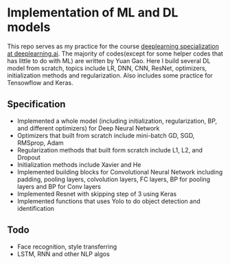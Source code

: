 # Implementation of ML and DL models
This repo serves as my practice for the course [deeplearning specialization at deeplearning.ai](www.deeplearning.ai). The majority of codes(except for some helper codes that has little to do with ML) are written by Yuan Gao.
Here I build several DL model from scratch, topics include LR, DNN, CNN, ResNet, optimizers, initialization methods and regularization. Also includes some practice for Tensowflow and Keras.

## Specification
* Implemented a whole model (including initialization, regularization, BP, and different optimizers) for Deep Neural Network
* Optimizers that built from scratch include mini-batch GD, SGD, RMSprop, Adam
* Regularization methods that built form scratch include L1, L2, and Dropout
* Initialization methods include Xavier and He
* Implemented building blocks for Convolutional Neural Network including padding, pooling layers, colvolution layers, FC layers, BP for pooling layers and BP for Conv layers
* Implemented Resnet with skipping step of 3 using Keras
* Implemented functions that uses Yolo to do object detection and identification

## Todo
* Face recognition, style transferring
* LSTM, RNN and other NLP algos
